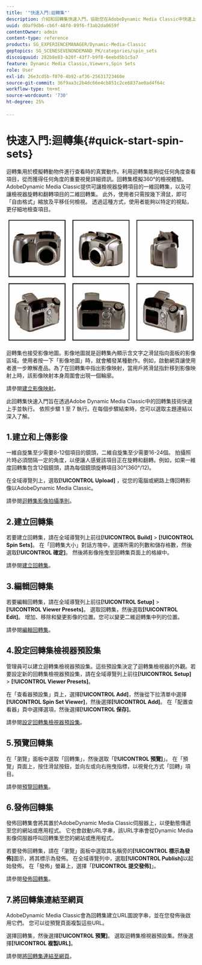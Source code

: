 ```yaml
---
title: '"快速入門:迴轉集"'
description: 介紹和回轉集快速入門，協助您在AdobeDynamic Media Classic中快速上手並執行。
uuid: d0af9db6-cb6f-48f0-89f6-f3ab2da0659f
contentOwner: admin
content-type: reference
products: SG_EXPERIENCEMANAGER/Dynamic-Media-Classic
geptopics: SG_SCENESEVENONDEMAND_PK/categories/spin_sets
discoiquuid: 282b8e83-b20f-43f7-b9f8-6eebd5b1c5a7
feature: Dynamic Media Classic,Viewers,Spin Sets
role: User
exl-id: 26e3cd5b-f070-4b92-af36-25631723460e
source-git-commit: 36f9aa3c2b4dc66e4cb851c2ce6837ae0ad4f64c
workflow-type: tm+mt
source-wordcount: '730'
ht-degree: 25%

---
```


# 快速入門:迴轉集{#quick-start-spin-sets}

迴轉集用於模擬轉動物件進行查看時的真實動作。利用迴轉集能夠從任何角度查看項目，從而獲得任何角度的重要視覺詳細資訊。回轉集模擬360°的檢視體驗。 AdobeDynamic Media Classic提供可讓檢視器旋轉項目的一維回轉集，以及可讓檢視器旋轉和翻轉項目的二維回轉集。 此外，使用者只需按幾下滑鼠，即可「自由格式」縮放及平移任何檢視。 透過這種方式，使用者能夠以特定的視點，更仔細地檢查項目。

![迴轉集的影像。](/help/assets/spin_set.png)

迴轉集也接受影像地圖。影像地圖就是迴轉集內顯示含文字之滑鼠指向面板的影像區域。使用者按一下「影像地圖」時，就會觸發某種動作。例如，啟動網頁讓使用者進一步瞭解產品。為了在回轉集中指出影像映射，當用戶將滑鼠指針移到影像映射上時，該影像映射本身周圍會出現一個輪廓。

請參閱[建立影像映射](creating-image-maps.md)。

此回轉集快速入門旨在透過Adobe Dynamic Media Classic中的回轉集技術快速上手並執行。 依照步驟 1 至 7 執行。在每個步驟結束時，您可以選取主題連結以深入了解。

## 1.建立和上傳影像

一維自旋集至少需要8-12個項目的鏡頭，二維自旋集至少需要16-24個。 拍攝照片時必須間隔一定的角度，以便讓人感覺該項目正在旋轉和翻轉。例如，如果一維度回轉集包含12個鏡頭，請為每個鏡頭旋轉項目30°(360°/12)。

在全域導覽列上，選取&#x200B;**[!UICONTROL Upload]** ，從您的電腦或網路上傳回轉影像以AdobeDynamic Media Classic。

請參閱[迴轉集影像拍攝準則](creating-spin-set.md#guidelines-for-shooting-spin-set-images)。

## 2.建立回轉集

若要建立回轉集，請在全域導覽列上前往&#x200B;**[!UICONTROL Build]** > **[!UICONTROL Spin Sets]**。 在「回轉集大小」對話方塊中，選擇所需的列數和儲存格數，然後選取&#x200B;**[!UICONTROL 確定]**。 然後將影像拖曳至回轉集頁面上的格線中。

請參閱[建立回轉集](creating-spin-set.md#creating-a-spin-set)。

## 3.編輯回轉集

若要編輯回轉集，請在全域導覽列上前往&#x200B;**[!UICONTROL Setup]** > **[!UICONTROL Viewer Presets]**。 選取回轉集，然後選取&#x200B;**[!UICONTROL Edit]**。 增加、移除和變更影像的位置。您可以變更二維迴轉集中列的位置。

請參閱[編輯回轉集](creating-spin-set.md#editing-a-spin-set)。

## 4.設定回轉集檢視器預設集

管理員可以建立迴轉集檢視器預設集。這些預設集決定了迴轉集檢視器的外觀。若要設定新的回轉集檢視器預設集，請在全域導覽列上前往&#x200B;**[!UICONTROL Setup]** > **[!UICONTROL Viewer Presets]**。

在「查看器預設集」頁上，選擇&#x200B;**[!UICONTROL Add]**，然後從下拉清單中選擇&#x200B;**[!UICONTROL Spin Set Viewer]**，然後選擇&#x200B;**[!UICONTROL Add]**。 在「配置查看器」頁中選擇選項，然後選擇&#x200B;**[!UICONTROL 保存]**。

請參閱[設定回轉集檢視器預設集](setting-spin-set-viewer-presets.md#setting-up-spin-set-viewer-presets)。

## 5.預覽回轉集

在「瀏覽」面板中選取「回轉集」，然後選取「**[!UICONTROL 預覽]**」。 在「預覽」頁面上，按住滑鼠按鈕，並向左或向右拖曳指標，以視覺化方式「回轉」項目。

請參閱[預覽回轉集](previewing-spin-set.md#previewing-a-spin-set)。

## 6.發佈回轉集

發佈回轉集會將其置於AdobeDynamic Media Classic伺服器上，以便動態傳遞至您的網站或應用程式。 它也會啟動URL字串，該URL字串會從Dynamic Media影像伺服器呼叫回轉集至您的網站或應用程式。

若要發佈回轉集，請在「瀏覽」面板中選取其名稱旁的&#x200B;**[!UICONTROL 標示為發佈]**&#x200B;圖示，將其標示為發佈。 在全域導覽列中，選取&#x200B;**[!UICONTROL Publish]**&#x200B;以起始發佈。 在「發佈」螢幕上，選擇「**[!UICONTROL 提交發佈]**」。

請參閱[發佈回轉集](publishing-spin-set.md#publishing-a-spin-set)。

## 7.將回轉集連結至網頁

AdobeDynamic Media Classic會為回轉集建立URL圖說字串，並在您發佈後啟用它們。 您可以從預覽頁面複製這些URL。

選擇回轉集，然後選擇&#x200B;**[!UICONTROL 預覽]**。 選取迴轉集檢視器預設集。然後選擇&#x200B;**[!UICONTROL 複製URL]**。

請參閱[將回轉集連結至網頁](linking-spin-set-web-page.md#linking-a-spin-set-to-a-web-page)。
